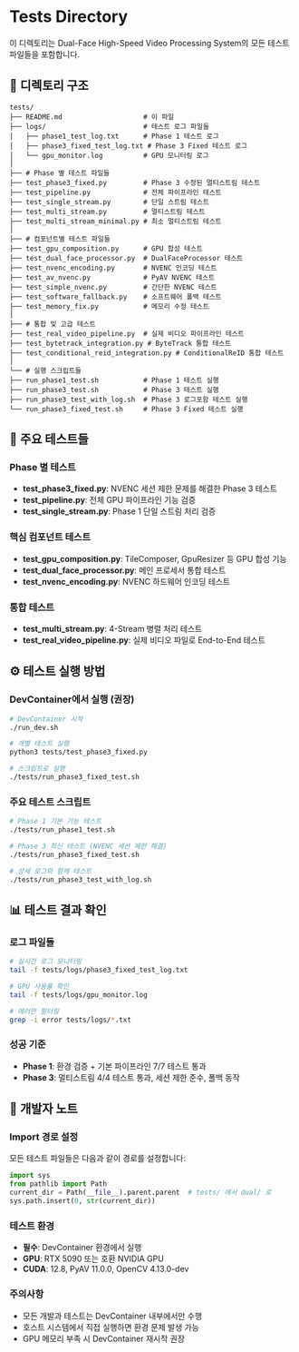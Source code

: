 # Tests Directory

이 디렉토리는 Dual-Face High-Speed Video Processing System의 모든 테스트 파일들을 포함합니다.

## 📁 디렉토리 구조

```
tests/
├── README.md                    # 이 파일
├── logs/                        # 테스트 로그 파일들
│   ├── phase1_test_log.txt      # Phase 1 테스트 로그
│   ├── phase3_fixed_test_log.txt # Phase 3 Fixed 테스트 로그
│   └── gpu_monitor.log          # GPU 모니터링 로그
│
├── # Phase 별 테스트 파일들
├── test_phase3_fixed.py         # Phase 3 수정된 멀티스트림 테스트
├── test_pipeline.py             # 전체 파이프라인 테스트
├── test_single_stream.py        # 단일 스트림 테스트
├── test_multi_stream.py         # 멀티스트림 테스트
├── test_multi_stream_minimal.py # 최소 멀티스트림 테스트
│
├── # 컴포넌트별 테스트 파일들
├── test_gpu_composition.py      # GPU 합성 테스트
├── test_dual_face_processor.py  # DualFaceProcessor 테스트
├── test_nvenc_encoding.py       # NVENC 인코딩 테스트
├── test_av_nvenc.py             # PyAV NVENC 테스트
├── test_simple_nvenc.py         # 간단한 NVENC 테스트
├── test_software_fallback.py    # 소프트웨어 폴백 테스트
├── test_memory_fix.py           # 메모리 수정 테스트
│
├── # 통합 및 고급 테스트
├── test_real_video_pipeline.py  # 실제 비디오 파이프라인 테스트
├── test_bytetrack_integration.py # ByteTrack 통합 테스트
├── test_conditional_reid_integration.py # ConditionalReID 통합 테스트
│
└── # 실행 스크립트들
├── run_phase1_test.sh           # Phase 1 테스트 실행
├── run_phase3_test.sh           # Phase 3 테스트 실행
├── run_phase3_test_with_log.sh  # Phase 3 로그포함 테스트 실행
└── run_phase3_fixed_test.sh     # Phase 3 Fixed 테스트 실행
```

## 🚀 주요 테스트들

### Phase 별 테스트
- **test_phase3_fixed.py**: NVENC 세션 제한 문제를 해결한 Phase 3 테스트
- **test_pipeline.py**: 전체 GPU 파이프라인 기능 검증
- **test_single_stream.py**: Phase 1 단일 스트림 처리 검증

### 핵심 컴포넌트 테스트
- **test_gpu_composition.py**: TileComposer, GpuResizer 등 GPU 합성 기능
- **test_dual_face_processor.py**: 메인 프로세서 통합 테스트
- **test_nvenc_encoding.py**: NVENC 하드웨어 인코딩 테스트

### 통합 테스트
- **test_multi_stream.py**: 4-Stream 병렬 처리 테스트
- **test_real_video_pipeline.py**: 실제 비디오 파일로 End-to-End 테스트

## ⚙️ 테스트 실행 방법

### DevContainer에서 실행 (권장)
```bash
# DevContainer 시작
./run_dev.sh

# 개별 테스트 실행
python3 tests/test_phase3_fixed.py

# 스크립트로 실행
./tests/run_phase3_fixed_test.sh
```

### 주요 테스트 스크립트
```bash
# Phase 1 기본 기능 테스트
./tests/run_phase1_test.sh

# Phase 3 최신 테스트 (NVENC 세션 제한 해결)
./tests/run_phase3_fixed_test.sh

# 상세 로그와 함께 테스트
./tests/run_phase3_test_with_log.sh
```

## 📊 테스트 결과 확인

### 로그 파일들
```bash
# 실시간 로그 모니터링
tail -f tests/logs/phase3_fixed_test_log.txt

# GPU 사용률 확인
tail -f tests/logs/gpu_monitor.log

# 에러만 필터링
grep -i error tests/logs/*.txt
```

### 성공 기준
- **Phase 1**: 환경 검증 + 기본 파이프라인 7/7 테스트 통과
- **Phase 3**: 멀티스트림 4/4 테스트 통과, 세션 제한 준수, 폴백 동작

## 🔧 개발자 노트

### Import 경로 설정
모든 테스트 파일들은 다음과 같이 경로를 설정합니다:
```python
import sys
from pathlib import Path
current_dir = Path(__file__).parent.parent  # tests/ 에서 dual/ 로
sys.path.insert(0, str(current_dir))
```

### 테스트 환경
- **필수**: DevContainer 환경에서 실행
- **GPU**: RTX 5090 또는 호환 NVIDIA GPU
- **CUDA**: 12.8, PyAV 11.0.0, OpenCV 4.13.0-dev

### 주의사항
- 모든 개발과 테스트는 DevContainer 내부에서만 수행
- 호스트 시스템에서 직접 실행하면 환경 문제 발생 가능
- GPU 메모리 부족 시 DevContainer 재시작 권장